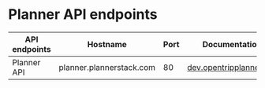 # Planner API endpoints

| API endpoints | Hostname                 | Port | Documentation                 |
|---------------|--------------------------|------|-------------------------------|
| Planner API   | planner.plannerstack.com | 80   | [dev.opentripplanner.org][1]  |

[1]: http://dev.opentripplanner.org/apidoc/master/resource_Planner.html
